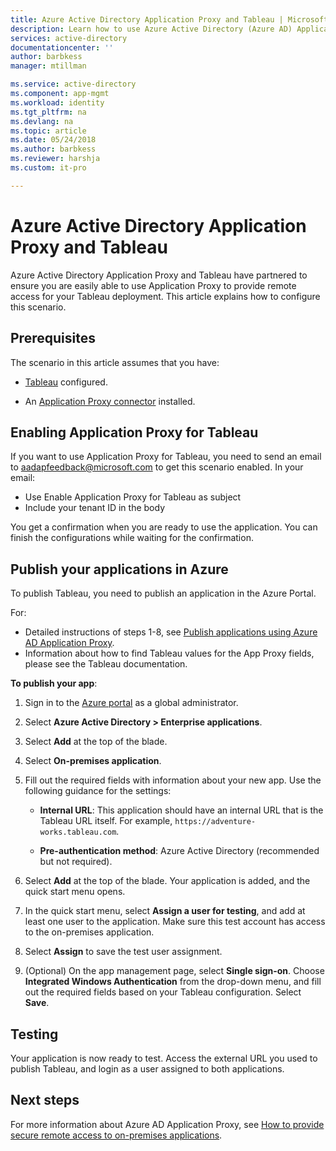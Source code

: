 ```yaml
---
title: Azure Active Directory Application Proxy and Tableau | Microsoft Docs
description: Learn how to use Azure Active Directory (Azure AD) Application Proxy to provide remote access for your Tableau deployment.  .
services: active-directory
documentationcenter: ''
author: barbkess
manager: mtillman

ms.service: active-directory
ms.component: app-mgmt
ms.workload: identity
ms.tgt_pltfrm: na
ms.devlang: na
ms.topic: article
ms.date: 05/24/2018
ms.author: barbkess
ms.reviewer: harshja
ms.custom: it-pro

---
```



# Azure Active Directory Application Proxy and Tableau 

Azure Active Directory Application Proxy and Tableau have partnered to ensure you are easily able to use Application Proxy to provide remote access for your Tableau deployment. This article explains how to configure this scenario.  

## Prerequisites 

The scenario in this article assumes that you have:

- [Tableau](https://onlinehelp.tableau.com/current/server/en-us/proxy.htm#azure) configured. 

- An [Application Proxy connector](application-proxy-enable.md) installed. 

 

## Enabling Application Proxy for Tableau 

If you want to use Application Proxy for Tableau, you need to send an email to [aadapfeedback@microsoft.com](mailto:aadapfeedback@microsoft.com) to get this scenario enabled.
In your email:

-	Use Enable Application Proxy for Tableau as subject
-	Include your tenant ID in the body    

You get a confirmation when you are ready to use the application. You can finish the configurations while waiting for the confirmation.


 

## Publish your applications in Azure 

To publish Tableau, you need to publish an application in the Azure Portal.

For:

- Detailed instructions of steps 1-8, see [Publish applications using Azure AD Application Proxy](application-proxy-publish-azure-portal.md). 
- Information about how to find Tableau values for the App Proxy fields, please see the Tableau documentation.  

**To publish your app**: 


1. Sign in to the [Azure portal](https://portal.azure.com) as a global administrator. 

2. Select **Azure Active Directory > Enterprise applications**. 

3. Select **Add** at the top of the blade. 

4. Select **On-premises application**. 

5. Fill out the required fields with information about your new app. Use the following guidance for the settings: 

    - **Internal URL**: This application should have an internal URL that is the Tableau URL itself. For example, `https://adventure-works.tableau.com`. 

    - **Pre-authentication method**: Azure Active Directory (recommended but not required). 

6. Select **Add** at the top of the blade. Your application is added, and the quick start menu opens. 

7. In the quick start menu, select **Assign a user for testing**, and add at least one user to the application. Make sure this test account has access to the on-premises application. 

8. Select **Assign** to save the test user assignment. 

9. (Optional) On the app management page, select **Single sign-on**. Choose **Integrated Windows Authentication** from the drop-down menu, and fill out the required fields based on your Tableau configuration. Select **Save**. 

 

## Testing 

Your application is now ready to test. Access the external URL you used to publish Tableau, and login as a user assigned to both applications.



## Next steps

For more information about Azure AD Application Proxy, see [How to provide secure remote access to on-premises applications](application-proxy.md).


